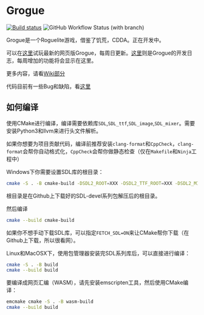 # Grogue

[![Build status](https://ci.appveyor.com/api/projects/status/dri0av5hvheh7o9r?svg=true)](https://ci.appveyor.com/project/VisualGMQ/grogue-32xuj)
![GitHub Workflow Status (with branch)](https://img.shields.io/github/actions/workflow/status/VisualGMQ/grogue/build.yml?branch=rewrite&label=clang%2B%2B&logo=ubuntu)

Grogue是一个Roguelite游戏，借鉴了饥荒，CDDA。正在开发中。

可以在[这里](https://visualgmq.github.io/projects/grogue-demo/grogue.html)试玩最新的网页版Grogue，每周日更新。[这里](https://visualgmq.github.io/grogue/)则是Grogue的开发日志，每周增加的功能将会显示在这里。

更多内容，请看[Wiki部分](https://github.com/VisualGMQ/grogue/wiki)

代码目前有一些Bug和缺陷，看[这里](./bug.md)

## 如何编译

使用CMake进行编译，编译需要依赖库`SDL`,`SDL_ttf`,`SDL_image`,`SDL_mixer`。需要安装Python3和llvm来进行头文件解析。

如果你想要为项目贡献代码，编译前推荐安装`clang-format`和`CppCheck`，`clang-format`会帮你自动格式化，`CppCheck`会帮你做静态检查（仅在`Makefile`和`Ninja`工程中）


Windows下你需要设置SDL库的根目录：

```bash
cmake -S . -B cmake-build -DSDL2_ROOT=XXX -DSDL2_TTF_ROOT=XXX -DSDL2_MIXER_ROOT=XXX -DSDL2_TTF_ROOT=XXX
```

根目录是在Github上下载好的SDL-devel系列包解压后的根目录。

然后编译

```bash
cmake --build cmake-build
```

如果你不想手动下载SDL库，可以指定`FETCH_SDL=ON`来让CMake帮你下载（在Github上下载，所以很看网）。


Linux和MacOSX下，使用包管理器安装完SDL系列库后，可以直接进行编译：

```bash
cmake -S . -B build
cmake --build build
```


要编译成网页汇编（WASM），请先安装emscripten工具，然后使用CMake编译：

```bash
emcmake cmake -S . -B wasm-build
cmake --build build
```